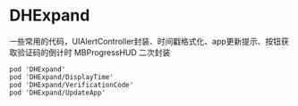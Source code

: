 # DHExpand

一些常用的代码，UIAlertController封装、时间戳格式化、app更新提示、按钮获取验证码的倒计时
MBProgressHUD 二次封装

```objc
pod 'DHExpand'
pod 'DHExpand/DisplayTime'
pod 'DHExpand/VerificationCode'
pod 'DHExpand/UpdateApp'
```
